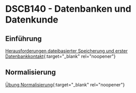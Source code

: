 # DSCB140 - Datenbanken und Datenkunde
## Einführung
[Herausforderungen dateibasierter Speicherung und erster Datenbankkontakt](https://pkuep.github.io/hska-140-db/einfuehrung_datebasierte_speicherung){:target="_blank" rel="noopener"}

## Normalisierung
[Übung Normalisierung](https://pkuep.github.io/hska-140-db/normalisierung){:target="_blank" rel="noopener"}

